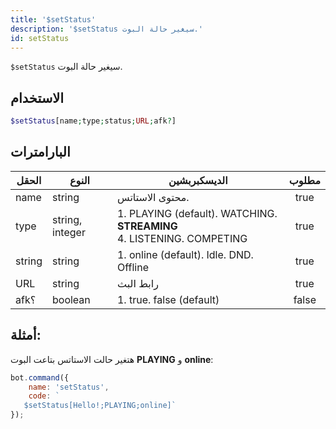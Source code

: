 ```yaml
---
title: '$setStatus'
description: '$setStatus سيغير حالة البوت.'
id: setStatus
---
```


`$setStatus` سيغير حالة البوت.

## الاستخدام

```php
$setStatus[name;type;status;URL;afk?]
```

## البارامترات

| الحقل  | النوع           | الديسكبربشين                                                                       | مطلوب |
| ------ | --------------- | ---------------------------------------------------------------------------------- |:-----:|
| name   | string          | محتوى الاستاتس.                                                                    | true  |
| type   | string, integer | 1. PLAYING (default). WATCHING. **STREAMING** <br /> 4. LISTENING. COMPETING | true  |
| string | string          | 1. online (default). Idle. DND. Offline                                            | true  |
| URL    | string          | رابط البث                                                                          | true  |
| afk؟   | boolean         | 1. true. false (default)                                                           | false |

## أمثلة:

هتغير حالت الاستاتس بتاعت البوت **PLAYING** و **online**:

```javascript
bot.command({
    name: 'setStatus',
    code: `
   $setStatus[Hello!;PLAYING;online]`
});
```